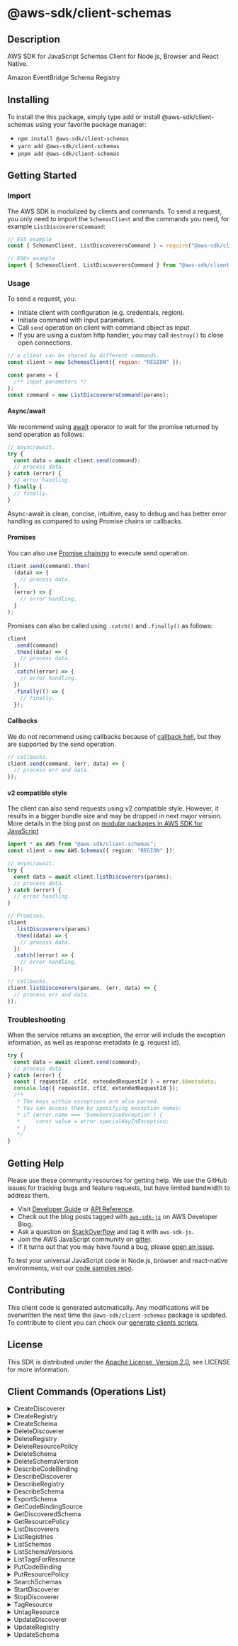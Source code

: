 <!-- generated file, do not edit directly -->

# @aws-sdk/client-schemas

## Description

AWS SDK for JavaScript Schemas Client for Node.js, Browser and React Native.

<p>Amazon EventBridge Schema Registry</p>

## Installing

To install the this package, simply type add or install @aws-sdk/client-schemas
using your favorite package manager:

- `npm install @aws-sdk/client-schemas`
- `yarn add @aws-sdk/client-schemas`
- `pnpm add @aws-sdk/client-schemas`

## Getting Started

### Import

The AWS SDK is modulized by clients and commands.
To send a request, you only need to import the `SchemasClient` and
the commands you need, for example `ListDiscoverersCommand`:

```js
// ES5 example
const { SchemasClient, ListDiscoverersCommand } = require("@aws-sdk/client-schemas");
```

```ts
// ES6+ example
import { SchemasClient, ListDiscoverersCommand } from "@aws-sdk/client-schemas";
```

### Usage

To send a request, you:

- Initiate client with configuration (e.g. credentials, region).
- Initiate command with input parameters.
- Call `send` operation on client with command object as input.
- If you are using a custom http handler, you may call `destroy()` to close open connections.

```js
// a client can be shared by different commands.
const client = new SchemasClient({ region: "REGION" });

const params = {
  /** input parameters */
};
const command = new ListDiscoverersCommand(params);
```

#### Async/await

We recommend using [await](https://developer.mozilla.org/en-US/docs/Web/JavaScript/Reference/Operators/await)
operator to wait for the promise returned by send operation as follows:

```js
// async/await.
try {
  const data = await client.send(command);
  // process data.
} catch (error) {
  // error handling.
} finally {
  // finally.
}
```

Async-await is clean, concise, intuitive, easy to debug and has better error handling
as compared to using Promise chains or callbacks.

#### Promises

You can also use [Promise chaining](https://developer.mozilla.org/en-US/docs/Web/JavaScript/Guide/Using_promises#chaining)
to execute send operation.

```js
client.send(command).then(
  (data) => {
    // process data.
  },
  (error) => {
    // error handling.
  }
);
```

Promises can also be called using `.catch()` and `.finally()` as follows:

```js
client
  .send(command)
  .then((data) => {
    // process data.
  })
  .catch((error) => {
    // error handling.
  })
  .finally(() => {
    // finally.
  });
```

#### Callbacks

We do not recommend using callbacks because of [callback hell](http://callbackhell.com/),
but they are supported by the send operation.

```js
// callbacks.
client.send(command, (err, data) => {
  // process err and data.
});
```

#### v2 compatible style

The client can also send requests using v2 compatible style.
However, it results in a bigger bundle size and may be dropped in next major version. More details in the blog post
on [modular packages in AWS SDK for JavaScript](https://aws.amazon.com/blogs/developer/modular-packages-in-aws-sdk-for-javascript/)

```ts
import * as AWS from "@aws-sdk/client-schemas";
const client = new AWS.Schemas({ region: "REGION" });

// async/await.
try {
  const data = await client.listDiscoverers(params);
  // process data.
} catch (error) {
  // error handling.
}

// Promises.
client
  .listDiscoverers(params)
  .then((data) => {
    // process data.
  })
  .catch((error) => {
    // error handling.
  });

// callbacks.
client.listDiscoverers(params, (err, data) => {
  // process err and data.
});
```

### Troubleshooting

When the service returns an exception, the error will include the exception information,
as well as response metadata (e.g. request id).

```js
try {
  const data = await client.send(command);
  // process data.
} catch (error) {
  const { requestId, cfId, extendedRequestId } = error.$$metadata;
  console.log({ requestId, cfId, extendedRequestId });
  /**
   * The keys within exceptions are also parsed.
   * You can access them by specifying exception names:
   * if (error.name === 'SomeServiceException') {
   *     const value = error.specialKeyInException;
   * }
   */
}
```

## Getting Help

Please use these community resources for getting help.
We use the GitHub issues for tracking bugs and feature requests, but have limited bandwidth to address them.

- Visit [Developer Guide](https://docs.aws.amazon.com/sdk-for-javascript/v3/developer-guide/welcome.html)
  or [API Reference](https://docs.aws.amazon.com/AWSJavaScriptSDK/v3/latest/index.html).
- Check out the blog posts tagged with [`aws-sdk-js`](https://aws.amazon.com/blogs/developer/tag/aws-sdk-js/)
  on AWS Developer Blog.
- Ask a question on [StackOverflow](https://stackoverflow.com/questions/tagged/aws-sdk-js) and tag it with `aws-sdk-js`.
- Join the AWS JavaScript community on [gitter](https://gitter.im/aws/aws-sdk-js-v3).
- If it turns out that you may have found a bug, please [open an issue](https://github.com/aws/aws-sdk-js-v3/issues/new/choose).

To test your universal JavaScript code in Node.js, browser and react-native environments,
visit our [code samples repo](https://github.com/aws-samples/aws-sdk-js-tests).

## Contributing

This client code is generated automatically. Any modifications will be overwritten the next time the `@aws-sdk/client-schemas` package is updated.
To contribute to client you can check our [generate clients scripts](https://github.com/aws/aws-sdk-js-v3/tree/main/scripts/generate-clients).

## License

This SDK is distributed under the
[Apache License, Version 2.0](http://www.apache.org/licenses/LICENSE-2.0),
see LICENSE for more information.

## Client Commands (Operations List)

<details>
<summary>
CreateDiscoverer
</summary>

[Command API Reference](https://docs.aws.amazon.com/AWSJavaScriptSDK/v3/latest/clients/client-schemas/classes/creatediscoverercommand.html) / [Input](https://docs.aws.amazon.com/AWSJavaScriptSDK/v3/latest/clients/client-schemas/interfaces/creatediscoverercommandinput.html) / [Output](https://docs.aws.amazon.com/AWSJavaScriptSDK/v3/latest/clients/client-schemas/interfaces/creatediscoverercommandoutput.html)

</details>
<details>
<summary>
CreateRegistry
</summary>

[Command API Reference](https://docs.aws.amazon.com/AWSJavaScriptSDK/v3/latest/clients/client-schemas/classes/createregistrycommand.html) / [Input](https://docs.aws.amazon.com/AWSJavaScriptSDK/v3/latest/clients/client-schemas/interfaces/createregistrycommandinput.html) / [Output](https://docs.aws.amazon.com/AWSJavaScriptSDK/v3/latest/clients/client-schemas/interfaces/createregistrycommandoutput.html)

</details>
<details>
<summary>
CreateSchema
</summary>

[Command API Reference](https://docs.aws.amazon.com/AWSJavaScriptSDK/v3/latest/clients/client-schemas/classes/createschemacommand.html) / [Input](https://docs.aws.amazon.com/AWSJavaScriptSDK/v3/latest/clients/client-schemas/interfaces/createschemacommandinput.html) / [Output](https://docs.aws.amazon.com/AWSJavaScriptSDK/v3/latest/clients/client-schemas/interfaces/createschemacommandoutput.html)

</details>
<details>
<summary>
DeleteDiscoverer
</summary>

[Command API Reference](https://docs.aws.amazon.com/AWSJavaScriptSDK/v3/latest/clients/client-schemas/classes/deletediscoverercommand.html) / [Input](https://docs.aws.amazon.com/AWSJavaScriptSDK/v3/latest/clients/client-schemas/interfaces/deletediscoverercommandinput.html) / [Output](https://docs.aws.amazon.com/AWSJavaScriptSDK/v3/latest/clients/client-schemas/interfaces/deletediscoverercommandoutput.html)

</details>
<details>
<summary>
DeleteRegistry
</summary>

[Command API Reference](https://docs.aws.amazon.com/AWSJavaScriptSDK/v3/latest/clients/client-schemas/classes/deleteregistrycommand.html) / [Input](https://docs.aws.amazon.com/AWSJavaScriptSDK/v3/latest/clients/client-schemas/interfaces/deleteregistrycommandinput.html) / [Output](https://docs.aws.amazon.com/AWSJavaScriptSDK/v3/latest/clients/client-schemas/interfaces/deleteregistrycommandoutput.html)

</details>
<details>
<summary>
DeleteResourcePolicy
</summary>

[Command API Reference](https://docs.aws.amazon.com/AWSJavaScriptSDK/v3/latest/clients/client-schemas/classes/deleteresourcepolicycommand.html) / [Input](https://docs.aws.amazon.com/AWSJavaScriptSDK/v3/latest/clients/client-schemas/interfaces/deleteresourcepolicycommandinput.html) / [Output](https://docs.aws.amazon.com/AWSJavaScriptSDK/v3/latest/clients/client-schemas/interfaces/deleteresourcepolicycommandoutput.html)

</details>
<details>
<summary>
DeleteSchema
</summary>

[Command API Reference](https://docs.aws.amazon.com/AWSJavaScriptSDK/v3/latest/clients/client-schemas/classes/deleteschemacommand.html) / [Input](https://docs.aws.amazon.com/AWSJavaScriptSDK/v3/latest/clients/client-schemas/interfaces/deleteschemacommandinput.html) / [Output](https://docs.aws.amazon.com/AWSJavaScriptSDK/v3/latest/clients/client-schemas/interfaces/deleteschemacommandoutput.html)

</details>
<details>
<summary>
DeleteSchemaVersion
</summary>

[Command API Reference](https://docs.aws.amazon.com/AWSJavaScriptSDK/v3/latest/clients/client-schemas/classes/deleteschemaversioncommand.html) / [Input](https://docs.aws.amazon.com/AWSJavaScriptSDK/v3/latest/clients/client-schemas/interfaces/deleteschemaversioncommandinput.html) / [Output](https://docs.aws.amazon.com/AWSJavaScriptSDK/v3/latest/clients/client-schemas/interfaces/deleteschemaversioncommandoutput.html)

</details>
<details>
<summary>
DescribeCodeBinding
</summary>

[Command API Reference](https://docs.aws.amazon.com/AWSJavaScriptSDK/v3/latest/clients/client-schemas/classes/describecodebindingcommand.html) / [Input](https://docs.aws.amazon.com/AWSJavaScriptSDK/v3/latest/clients/client-schemas/interfaces/describecodebindingcommandinput.html) / [Output](https://docs.aws.amazon.com/AWSJavaScriptSDK/v3/latest/clients/client-schemas/interfaces/describecodebindingcommandoutput.html)

</details>
<details>
<summary>
DescribeDiscoverer
</summary>

[Command API Reference](https://docs.aws.amazon.com/AWSJavaScriptSDK/v3/latest/clients/client-schemas/classes/describediscoverercommand.html) / [Input](https://docs.aws.amazon.com/AWSJavaScriptSDK/v3/latest/clients/client-schemas/interfaces/describediscoverercommandinput.html) / [Output](https://docs.aws.amazon.com/AWSJavaScriptSDK/v3/latest/clients/client-schemas/interfaces/describediscoverercommandoutput.html)

</details>
<details>
<summary>
DescribeRegistry
</summary>

[Command API Reference](https://docs.aws.amazon.com/AWSJavaScriptSDK/v3/latest/clients/client-schemas/classes/describeregistrycommand.html) / [Input](https://docs.aws.amazon.com/AWSJavaScriptSDK/v3/latest/clients/client-schemas/interfaces/describeregistrycommandinput.html) / [Output](https://docs.aws.amazon.com/AWSJavaScriptSDK/v3/latest/clients/client-schemas/interfaces/describeregistrycommandoutput.html)

</details>
<details>
<summary>
DescribeSchema
</summary>

[Command API Reference](https://docs.aws.amazon.com/AWSJavaScriptSDK/v3/latest/clients/client-schemas/classes/describeschemacommand.html) / [Input](https://docs.aws.amazon.com/AWSJavaScriptSDK/v3/latest/clients/client-schemas/interfaces/describeschemacommandinput.html) / [Output](https://docs.aws.amazon.com/AWSJavaScriptSDK/v3/latest/clients/client-schemas/interfaces/describeschemacommandoutput.html)

</details>
<details>
<summary>
ExportSchema
</summary>

[Command API Reference](https://docs.aws.amazon.com/AWSJavaScriptSDK/v3/latest/clients/client-schemas/classes/exportschemacommand.html) / [Input](https://docs.aws.amazon.com/AWSJavaScriptSDK/v3/latest/clients/client-schemas/interfaces/exportschemacommandinput.html) / [Output](https://docs.aws.amazon.com/AWSJavaScriptSDK/v3/latest/clients/client-schemas/interfaces/exportschemacommandoutput.html)

</details>
<details>
<summary>
GetCodeBindingSource
</summary>

[Command API Reference](https://docs.aws.amazon.com/AWSJavaScriptSDK/v3/latest/clients/client-schemas/classes/getcodebindingsourcecommand.html) / [Input](https://docs.aws.amazon.com/AWSJavaScriptSDK/v3/latest/clients/client-schemas/interfaces/getcodebindingsourcecommandinput.html) / [Output](https://docs.aws.amazon.com/AWSJavaScriptSDK/v3/latest/clients/client-schemas/interfaces/getcodebindingsourcecommandoutput.html)

</details>
<details>
<summary>
GetDiscoveredSchema
</summary>

[Command API Reference](https://docs.aws.amazon.com/AWSJavaScriptSDK/v3/latest/clients/client-schemas/classes/getdiscoveredschemacommand.html) / [Input](https://docs.aws.amazon.com/AWSJavaScriptSDK/v3/latest/clients/client-schemas/interfaces/getdiscoveredschemacommandinput.html) / [Output](https://docs.aws.amazon.com/AWSJavaScriptSDK/v3/latest/clients/client-schemas/interfaces/getdiscoveredschemacommandoutput.html)

</details>
<details>
<summary>
GetResourcePolicy
</summary>

[Command API Reference](https://docs.aws.amazon.com/AWSJavaScriptSDK/v3/latest/clients/client-schemas/classes/getresourcepolicycommand.html) / [Input](https://docs.aws.amazon.com/AWSJavaScriptSDK/v3/latest/clients/client-schemas/interfaces/getresourcepolicycommandinput.html) / [Output](https://docs.aws.amazon.com/AWSJavaScriptSDK/v3/latest/clients/client-schemas/interfaces/getresourcepolicycommandoutput.html)

</details>
<details>
<summary>
ListDiscoverers
</summary>

[Command API Reference](https://docs.aws.amazon.com/AWSJavaScriptSDK/v3/latest/clients/client-schemas/classes/listdiscovererscommand.html) / [Input](https://docs.aws.amazon.com/AWSJavaScriptSDK/v3/latest/clients/client-schemas/interfaces/listdiscovererscommandinput.html) / [Output](https://docs.aws.amazon.com/AWSJavaScriptSDK/v3/latest/clients/client-schemas/interfaces/listdiscovererscommandoutput.html)

</details>
<details>
<summary>
ListRegistries
</summary>

[Command API Reference](https://docs.aws.amazon.com/AWSJavaScriptSDK/v3/latest/clients/client-schemas/classes/listregistriescommand.html) / [Input](https://docs.aws.amazon.com/AWSJavaScriptSDK/v3/latest/clients/client-schemas/interfaces/listregistriescommandinput.html) / [Output](https://docs.aws.amazon.com/AWSJavaScriptSDK/v3/latest/clients/client-schemas/interfaces/listregistriescommandoutput.html)

</details>
<details>
<summary>
ListSchemas
</summary>

[Command API Reference](https://docs.aws.amazon.com/AWSJavaScriptSDK/v3/latest/clients/client-schemas/classes/listschemascommand.html) / [Input](https://docs.aws.amazon.com/AWSJavaScriptSDK/v3/latest/clients/client-schemas/interfaces/listschemascommandinput.html) / [Output](https://docs.aws.amazon.com/AWSJavaScriptSDK/v3/latest/clients/client-schemas/interfaces/listschemascommandoutput.html)

</details>
<details>
<summary>
ListSchemaVersions
</summary>

[Command API Reference](https://docs.aws.amazon.com/AWSJavaScriptSDK/v3/latest/clients/client-schemas/classes/listschemaversionscommand.html) / [Input](https://docs.aws.amazon.com/AWSJavaScriptSDK/v3/latest/clients/client-schemas/interfaces/listschemaversionscommandinput.html) / [Output](https://docs.aws.amazon.com/AWSJavaScriptSDK/v3/latest/clients/client-schemas/interfaces/listschemaversionscommandoutput.html)

</details>
<details>
<summary>
ListTagsForResource
</summary>

[Command API Reference](https://docs.aws.amazon.com/AWSJavaScriptSDK/v3/latest/clients/client-schemas/classes/listtagsforresourcecommand.html) / [Input](https://docs.aws.amazon.com/AWSJavaScriptSDK/v3/latest/clients/client-schemas/interfaces/listtagsforresourcecommandinput.html) / [Output](https://docs.aws.amazon.com/AWSJavaScriptSDK/v3/latest/clients/client-schemas/interfaces/listtagsforresourcecommandoutput.html)

</details>
<details>
<summary>
PutCodeBinding
</summary>

[Command API Reference](https://docs.aws.amazon.com/AWSJavaScriptSDK/v3/latest/clients/client-schemas/classes/putcodebindingcommand.html) / [Input](https://docs.aws.amazon.com/AWSJavaScriptSDK/v3/latest/clients/client-schemas/interfaces/putcodebindingcommandinput.html) / [Output](https://docs.aws.amazon.com/AWSJavaScriptSDK/v3/latest/clients/client-schemas/interfaces/putcodebindingcommandoutput.html)

</details>
<details>
<summary>
PutResourcePolicy
</summary>

[Command API Reference](https://docs.aws.amazon.com/AWSJavaScriptSDK/v3/latest/clients/client-schemas/classes/putresourcepolicycommand.html) / [Input](https://docs.aws.amazon.com/AWSJavaScriptSDK/v3/latest/clients/client-schemas/interfaces/putresourcepolicycommandinput.html) / [Output](https://docs.aws.amazon.com/AWSJavaScriptSDK/v3/latest/clients/client-schemas/interfaces/putresourcepolicycommandoutput.html)

</details>
<details>
<summary>
SearchSchemas
</summary>

[Command API Reference](https://docs.aws.amazon.com/AWSJavaScriptSDK/v3/latest/clients/client-schemas/classes/searchschemascommand.html) / [Input](https://docs.aws.amazon.com/AWSJavaScriptSDK/v3/latest/clients/client-schemas/interfaces/searchschemascommandinput.html) / [Output](https://docs.aws.amazon.com/AWSJavaScriptSDK/v3/latest/clients/client-schemas/interfaces/searchschemascommandoutput.html)

</details>
<details>
<summary>
StartDiscoverer
</summary>

[Command API Reference](https://docs.aws.amazon.com/AWSJavaScriptSDK/v3/latest/clients/client-schemas/classes/startdiscoverercommand.html) / [Input](https://docs.aws.amazon.com/AWSJavaScriptSDK/v3/latest/clients/client-schemas/interfaces/startdiscoverercommandinput.html) / [Output](https://docs.aws.amazon.com/AWSJavaScriptSDK/v3/latest/clients/client-schemas/interfaces/startdiscoverercommandoutput.html)

</details>
<details>
<summary>
StopDiscoverer
</summary>

[Command API Reference](https://docs.aws.amazon.com/AWSJavaScriptSDK/v3/latest/clients/client-schemas/classes/stopdiscoverercommand.html) / [Input](https://docs.aws.amazon.com/AWSJavaScriptSDK/v3/latest/clients/client-schemas/interfaces/stopdiscoverercommandinput.html) / [Output](https://docs.aws.amazon.com/AWSJavaScriptSDK/v3/latest/clients/client-schemas/interfaces/stopdiscoverercommandoutput.html)

</details>
<details>
<summary>
TagResource
</summary>

[Command API Reference](https://docs.aws.amazon.com/AWSJavaScriptSDK/v3/latest/clients/client-schemas/classes/tagresourcecommand.html) / [Input](https://docs.aws.amazon.com/AWSJavaScriptSDK/v3/latest/clients/client-schemas/interfaces/tagresourcecommandinput.html) / [Output](https://docs.aws.amazon.com/AWSJavaScriptSDK/v3/latest/clients/client-schemas/interfaces/tagresourcecommandoutput.html)

</details>
<details>
<summary>
UntagResource
</summary>

[Command API Reference](https://docs.aws.amazon.com/AWSJavaScriptSDK/v3/latest/clients/client-schemas/classes/untagresourcecommand.html) / [Input](https://docs.aws.amazon.com/AWSJavaScriptSDK/v3/latest/clients/client-schemas/interfaces/untagresourcecommandinput.html) / [Output](https://docs.aws.amazon.com/AWSJavaScriptSDK/v3/latest/clients/client-schemas/interfaces/untagresourcecommandoutput.html)

</details>
<details>
<summary>
UpdateDiscoverer
</summary>

[Command API Reference](https://docs.aws.amazon.com/AWSJavaScriptSDK/v3/latest/clients/client-schemas/classes/updatediscoverercommand.html) / [Input](https://docs.aws.amazon.com/AWSJavaScriptSDK/v3/latest/clients/client-schemas/interfaces/updatediscoverercommandinput.html) / [Output](https://docs.aws.amazon.com/AWSJavaScriptSDK/v3/latest/clients/client-schemas/interfaces/updatediscoverercommandoutput.html)

</details>
<details>
<summary>
UpdateRegistry
</summary>

[Command API Reference](https://docs.aws.amazon.com/AWSJavaScriptSDK/v3/latest/clients/client-schemas/classes/updateregistrycommand.html) / [Input](https://docs.aws.amazon.com/AWSJavaScriptSDK/v3/latest/clients/client-schemas/interfaces/updateregistrycommandinput.html) / [Output](https://docs.aws.amazon.com/AWSJavaScriptSDK/v3/latest/clients/client-schemas/interfaces/updateregistrycommandoutput.html)

</details>
<details>
<summary>
UpdateSchema
</summary>

[Command API Reference](https://docs.aws.amazon.com/AWSJavaScriptSDK/v3/latest/clients/client-schemas/classes/updateschemacommand.html) / [Input](https://docs.aws.amazon.com/AWSJavaScriptSDK/v3/latest/clients/client-schemas/interfaces/updateschemacommandinput.html) / [Output](https://docs.aws.amazon.com/AWSJavaScriptSDK/v3/latest/clients/client-schemas/interfaces/updateschemacommandoutput.html)

</details>
